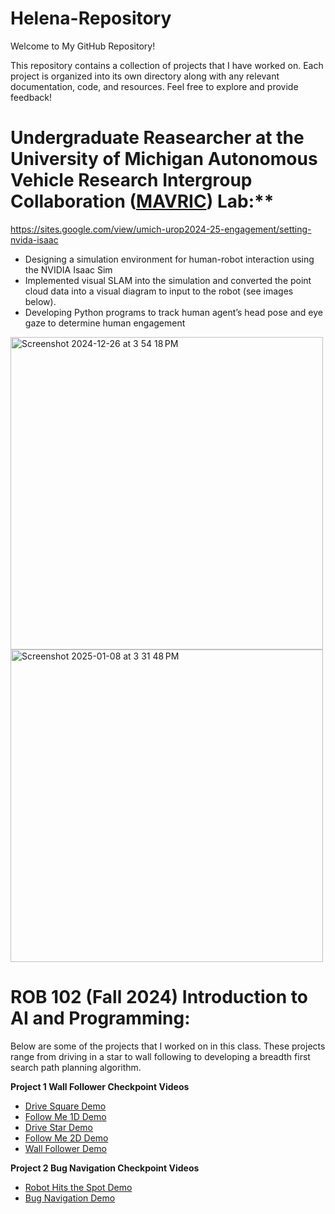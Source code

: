 # Helena-Repository
Welcome to My GitHub Repository!

This repository contains a collection of projects that I have worked on. Each project is organized into its own directory along with any relevant documentation, code, and resources. Feel free to explore and provide feedback!



# Undergraduate Reasearcher at the University of Michigan Autonomous Vehicle Research Intergroup Collaboration ([MAVRIC]([url](https://mavric.si.umich.edu/home))) Lab:**
https://sites.google.com/view/umich-urop2024-25-engagement/setting-nvida-isaac
- Designing a simulation environment for human-robot interaction using the NVIDIA Isaac Sim
- Implemented visual SLAM into the simulation and converted the point cloud data into a visual diagram to input to the robot (see images below).
- Developing Python programs to track human agent’s head pose and eye gaze to determine human engagement

<img width="500" alt="Screenshot 2024-12-26 at 3 54 18 PM" src="https://github.com/user-attachments/assets/821c2ae6-879d-480a-9272-81708f7a0761" />
<img width="500" alt="Screenshot 2025-01-08 at 3 31 48 PM" src="https://github.com/user-attachments/assets/530c3e29-6900-46fe-a104-c3c109a9009b" />


# ROB 102 (Fall 2024) Introduction to AI and Programming:
Below are some of the projects that I worked on in this class. These projects range from driving in a star to wall following to developing a breadth first search path planning algorithm.

**Project 1 Wall Follower Checkpoint Videos**
- [Drive Square Demo](https://drive.google.com/file/d/1tMW7yRODxny66sLa-o42Muot1w4mKYjA/view?usp=sharing)
- [Follow Me 1D Demo](https://drive.google.com/file/d/1LWufWUzry9QBVPiw17irv8JxUTdeV4BC/view?usp=sharing)
- [Drive Star Demo](https://drive.google.com/file/d/1qEvuWSZ3VkWlhqoXxU7Be2pLKbptl9lT/view?usp=sharing)
- [Follow Me 2D Demo](https://drive.google.com/file/d/1-6NgjZ3PY8BDyGQ-sMeC_WCJ1zHDHbSd/view?usp=drive_link)
- [Wall Follower Demo](https://drive.google.com/file/d/1SdfmCH3lXhFtj_JmQFho2R_S6ZB3bOaO/view?usp=sharing)

**Project 2 Bug Navigation Checkpoint Videos**
- [Robot Hits the Spot Demo](https://drive.google.com/file/d/1KOR-LOGgDojt7m0uWE1eUbCL8nmE_8x8/view?usp=sharing)
- [Bug Navigation Demo](https://drive.google.com/file/d/1i5BkDj3tiplTPPgzpDKMhSkoJJNv6JMl/view?usp=sharing)
